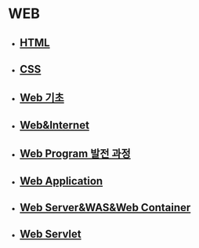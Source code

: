 # WEB

- ## [HTML](./HTML)

- ## [CSS](./CSS)

- ## [Web 기초](./Web_기초.md)

- ## [Web&Internet](./Web&Internet.md)

- ## [Web Program 발전 과정](./Web_Web_Program_history.md)

- ## [Web Application](./Web_Web_Application.md)

- ## [Web Server&WAS&Web Container](./Web_Web_Server&WAS&Web_Container)

- ## [Web Servlet](./Web_Servlet.md)

